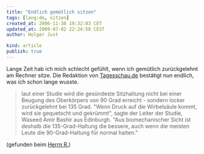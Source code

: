 ```yaml
---
title: "Endlich gemütlich sitzen"
tags: [lang:de, sitzen]
created_at: 2006-11-30 19:32:03 CET
updated_at: 2009-07-02 22:24:58 CEST
author: Holger Just

kind: article
publish: true
---
```


Lange Zeit hab ich mich schlecht gefühlt, wenn ich gemütlich zurückgelehnt am Rechner sitze. Die Redaktion von [Tagesschau.de](http://www.tagesschau.de/aktuell/meldungen/0,,OID6138602_REF1,00.html) bestätigt nun endlich, was ich schon lange wusste.

>laut einer Studie wird die gesündeste Sitzhaltung nicht bei einer Beugung des Oberkörpers von 90 Grad erreicht - sondern locker zurückgelehnt bei 135 Grad. "Wenn Druck auf die Wirbelsäule kommt, wird sie gequetscht und gekrümmt", sagte der Leiter der Studie, Waseed Amir Bashir aus Edinburgh. "Aus biomechanischer Sicht ist deshalb die 135-Grad-Haltung die bessere, auch wenn die meisten Leute die 90-Grad-Haltung für normal halten."

(gefunden beim [Herrn R.](http://verwaltet.blogspot.com/2006/11/quelle-f.html))